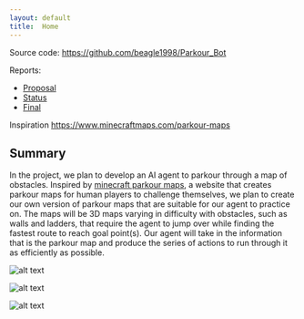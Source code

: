 ```yaml
---
layout: default
title:  Home
---
```


Source code: https://github.com/beagle1998/Parkour_Bot

Reports:

- [Proposal](proposal.html)
- [Status](status.html)
- [Final](final.html)


Inspiration
https://www.minecraftmaps.com/parkour-maps

## Summary 
In the project, we plan to develop an AI agent to parkour through a map of obstacles. Inspired by [minecraft parkour maps](https://www.minecraftmaps.com/parkour-maps/), a website that creates parkour maps for human players to challenge themselves, we plan to create our own version of parkour maps that are suitable for our agent to practice on. The maps will be 3D maps varying in difficulty with obstacles, such as walls and ladders, that require the agent to jump over while finding the fastest route to reach goal point(s). Our agent will take in the information that is the parkour map and produce the series of actions to run through it as efficiently as possible.  

![alt text](https://i.imgur.com/d4DFtHL.png)


![alt text](https://i.imgur.com/4MT65Xr.png)


![alt text](https://image.winudf.com/v2/image/Y29tLnNmaXZlYXBwcy5wYXJrb3VyX21hcHNfbWluZWNyYWZ0X3BlX3NjcmVlbl82XzE1Mjc1Njg4NDJfMDEx/screen-6.jpg?fakeurl=1&type=.jpg)






